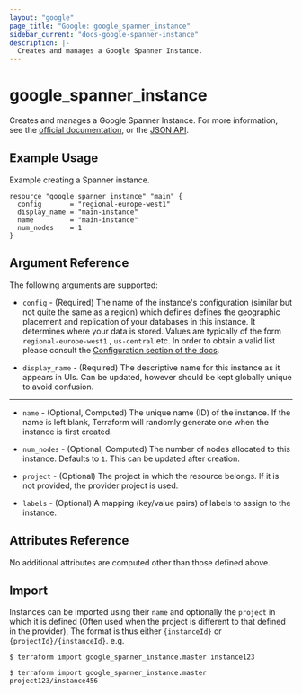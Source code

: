 ```yaml
---
layout: "google"
page_title: "Google: google_spanner_instance"
sidebar_current: "docs-google-spanner-instance"
description: |-
  Creates and manages a Google Spanner Instance.
---
```


# google\_spanner\_instance

Creates and manages a Google Spanner Instance. For more information, see the [official documentation](https://cloud.google.com/spanner/), or the [JSON API](https://cloud.google.com/spanner/docs/reference/rest/v1/projects.instances).

## Example Usage

Example creating a Spanner instance.

```hcl
resource "google_spanner_instance" "main" {
  config       = "regional-europe-west1"
  display_name = "main-instance"
  name         = "main-instance"
  num_nodes    = 1
}
```

## Argument Reference

The following arguments are supported:

* `config` - (Required) The name of the instance's configuration (similar but not
   quite the same as a region) which defines defines the geographic placement and
   replication of your databases in this instance. It determines where your data
   is stored. Values are typically of the form `regional-europe-west1` , `us-central` etc.
   In order to obtain a valid list please consult the
   [Configuration section of the docs](https://cloud.google.com/spanner/docs/instances).

* `display_name` - (Required) The descriptive name for this instance as it appears
   in UIs. Can be updated, however should be kept globally unique to avoid confusion.

- - -

* `name` - (Optional, Computed) The unique name (ID) of the instance. If the name is left
    blank, Terraform will randomly generate one when the instance is first
    created.

* `num_nodes` - (Optional, Computed) The number of nodes allocated to this instance.
   Defaults to `1`. This can be updated after creation.

* `project` - (Optional) The project in which the resource belongs. If it
    is not provided, the provider project is used.

* `labels` - (Optional) A mapping (key/value pairs) of labels to assign to the instance.

## Attributes Reference

No additional attributes are computed other than those defined above.

## Import

Instances can be imported using their `name` and optionally
the `project` in which it is defined (Often used when the project is different
to that defined in the provider), The format is thus either `{instanceId}` or
`{projectId}/{instanceId}`. e.g.

```
$ terraform import google_spanner_instance.master instance123

$ terraform import google_spanner_instance.master project123/instance456

```
